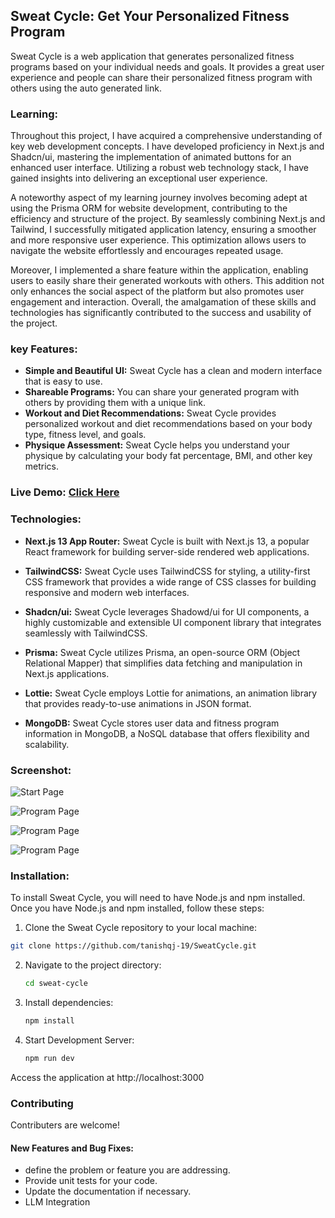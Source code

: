 ## Sweat Cycle: Get Your Personalized Fitness Program 

Sweat Cycle is a web application that generates personalized fitness programs based on your individual needs and goals. It provides a great user experience and people can share their personalized fitness program with others using the auto generated link.

### Learning: 

Throughout this project, I have acquired a comprehensive understanding of key web development concepts. I have developed proficiency in Next.js and Shadcn/ui, mastering the implementation of animated buttons for an enhanced user interface. Utilizing a robust web technology stack, I have gained insights into delivering an exceptional user experience.

A noteworthy aspect of my learning journey involves becoming adept at using the Prisma ORM for website development, contributing to the efficiency and structure of the project. By seamlessly combining Next.js and Tailwind, I successfully mitigated application latency, ensuring a smoother and more responsive user experience. This optimization allows users to navigate the website effortlessly and encourages repeated usage.

Moreover, I implemented a share feature within the application, enabling users to easily share their generated workouts with others. This addition not only enhances the social aspect of the platform but also promotes user engagement and interaction. Overall, the amalgamation of these skills and technologies has significantly contributed to the success and usability of the project.

### key Features:

- **Simple and Beautiful UI:** Sweat Cycle has a clean and modern interface that is easy to use.
- **Shareable Programs:** You can share your generated program with others by providing them with a unique link.
- **Workout and Diet Recommendations:** Sweat Cycle provides personalized workout and diet recommendations based on your body type, fitness level, and goals.
- **Physique Assessment:** Sweat Cycle helps you understand your physique by calculating your body fat percentage, BMI, and other key metrics.

### Live Demo: [Click Here](https://sweat-cycle-tanishqj-19s-projects.vercel.app/)


### Technologies:

- **Next.js 13 App Router:** Sweat Cycle is built with Next.js 13, a popular React framework for building server-side rendered web applications.

- **TailwindCSS:** Sweat Cycle uses TailwindCSS for styling, a utility-first CSS framework that provides a wide range of CSS classes for building responsive and modern web     interfaces.
- **Shadcn/ui:** Sweat Cycle leverages Shadowd/ui for UI components, a highly customizable and extensible UI component library that integrates seamlessly with TailwindCSS.
- **Prisma:** Sweat Cycle utilizes Prisma, an open-source ORM (Object Relational Mapper) that simplifies data fetching and manipulation in Next.js applications.
- **Lottie:** Sweat Cycle employs Lottie for animations, an animation library that provides ready-to-use animations in JSON format.
- **MongoDB:** Sweat Cycle stores user data and fitness program information in MongoDB, a NoSQL database that offers flexibility and scalability.

### Screenshot:
![Start Page](https://github.com/tanishqj-19/SweatCycle/assets/92851477/4a3b625d-0ecb-4d07-88cd-90431ea5304e)

![Program Page](https://i.imgur.com/yUrDzPb.png)

![Program Page](https://i.imgur.com/COQysan.png)

![Program Page](https://i.imgur.com/FVAxWg0.png)

### Installation:

To install Sweat Cycle, you will need to have Node.js and npm installed. Once you have Node.js and npm installed, follow these steps:

1. Clone the Sweat Cycle repository to your local machine:

  ```bash
  git clone https://github.com/tanishqj-19/SweatCycle.git
  ```
2. Navigate to the project directory:
   ``` bash
   cd sweat-cycle
   ```
3. Install dependencies:
   ``` bash
   npm install
   ```
4. Start Development Server:
   ``` bash
   npm run dev
   ```
Access the application at http://localhost:3000

### Contributing
Contributers are welcome!

#### New Features and Bug Fixes:

-  define the problem or feature you are addressing.
-  Provide unit tests for your code.
-  Update the documentation if necessary.
-  LLM Integration






